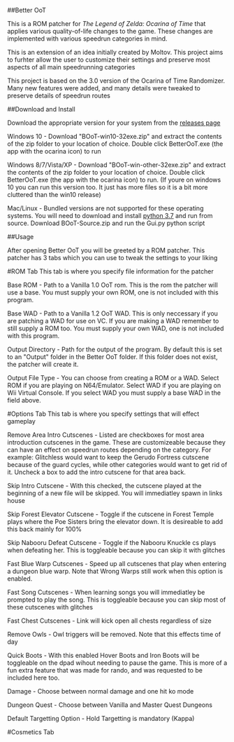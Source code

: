 ##Better OoT


This is a ROM patcher for _The Legend of Zelda: Ocarina of Time_ that applies various quality-of-life changes to the game. These changes are implemented with various speedrun categories in mind.


This is an extension of an idea initially created by Moltov. This project aims to furhter allow the user to customize their settings and preserve most aspects of all main speedrunning categories


This project is based on the 3.0 version of the Ocarina of Time Randomizer. Many new features were added, and many details were tweaked to preserve details of speedrun routes

##Download and Install

Download the appropriate version for your system from the [releases page](https://github.com/fig02/Better-OoT/releases)

Windows 10 - Download "BOoT-win10-32exe.zip" and extract the contents of the zip folder to your location of choice. Double click BetterOoT.exe (the app with the ocarina icon) to run

Windows 8/7/Vista/XP - Download "BOoT-win-other-32exe.zip" and extract the contents of the zip folder to your location of choice. Double click BetterOoT.exe (the app with the ocarina icon) to run.
(If youre on windows 10 you can run this version too. It just has more files so it is a bit more cluttered than the win10 release)

Mac/Linux - Bundled versions are not supported for these operating systems. You will need to download and install [python 3.7](https://www.python.org/downloads/) and run from source. Download BOoT-Source.zip and run the Gui.py python script

##Usage

After opening Better OoT you will be greeted by a ROM patcher. This patcher has 3 tabs which you can use to tweak the settings to your liking

#ROM Tab
This tab is where you specify file information for the patcher

Base ROM - Path to a Vanilla 1.0 OoT rom. This is the rom the patcher will use a base. You must supply your own ROM, one is not included with this program.

Base WAD - Path to a Vanilla 1.2 OoT WAD. This is only neccessary if you are patching a WAD for use on VC. If you are making a WAD remember to still supply a ROM too. You must supply your own WAD, one is not included with this program.

Output Directory - Path for the output of the program. By default this is set to an "Output" folder in the Better OoT folder. If this folder does not exist, the patcher will create it.

Output File Type - You can choose from creating a ROM or a WAD. Select ROM if you are playing on N64/Emulator. Select WAD if you are playing on Wii Virtual Console. If you select WAD you must supply a base WAD in the field above.

#Options Tab
This tab is where you specify settings that will effect gameplay

Remove Area Intro Cutscenes - Listed are checkboxes for most area introduction cutscenes in the game. These are customizeable because they can have an effect on speedrun routes depending on the category. For example: Glitchless would want to keep the Gerudo Fortress cutscene because of the guard cycles, while other categories would want to get rid of it. Uncheck a box to add the intro cutscene for that area back.

Skip Intro Cutscene - With this checked, the cutscene played at the beginning of a new file will be skipped. You will immediatley spawn in links house

Skip Forest Elevator Cutscene - Toggle if the cutscene in Forest Temple plays where the Poe Sisters bring the elevator down. It is desireable to add this back mainly for 100%

Skip Nabooru Defeat Cutscene - Toggle if the Nabooru Knuckle cs plays when defeating her. This is toggleable because you can skip it with glitches

Fast Blue Warp Cutscenes - Speed up all cutscenes that play when entering a dungeon blue warp. Note that Wrong Warps still work when this option is enabled.

Fast Song Cutscenes - When learning songs you will immediatley be prompted to play the song. This is toggleable because you can skip most of these cutscenes with glitches

Fast Chest Cutscenes - Link will kick open all chests regardless of size

Remove Owls - Owl triggers will be removed. Note that this effects time of day

Quick Boots - With this enabled Hover Boots and Iron Boots will be toggleable on the dpad wihout needing to pause the game. This is more of a fun extra feature that was made for rando, and was requested to be included here too.

Damage - Choose between normal damage and one hit ko mode

Dungeon Quest - Choose between Vanilla and Master Quest Dungeons

Default Targetting Option - Hold Targetting is mandatory (Kappa)


#Cosmetics Tab